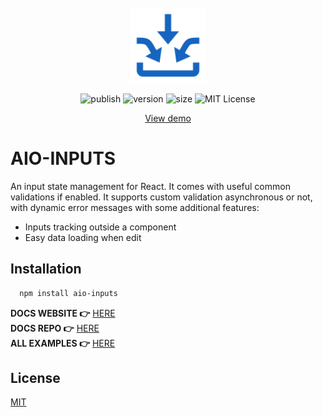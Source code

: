 <br />
<div align="center">
<a href="https://github.com/klm-lab/store/#readme" target="_blank">
     <img src="assets/icon.svg" alt="icon" width="120" height="120">

</a>

![publish][action-shield]
![version][version-shield]
![size][size-shield]
![MIT License][license-shield]

<div>
<a align="center" href="https://codesandbox.io/s/inputs-demo-28ztx4" target="_blank">View demo</a>
</div>
</div>

# AIO-INPUTS

An input state management for React. It comes with useful common validations if enabled. It supports custom validation asynchronous or not, with dynamic error messages with some additional features:
* Inputs tracking outside a component
* Easy data loading when edit<br/>

## Installation

```sh
  npm install aio-inputs
  ```
**DOCS WEBSITE 👉** [HERE][docs-site]<br/>
**DOCS REPO 👉** [HERE][docs-repo]<br/>
**ALL EXAMPLES 👉** [HERE][example-links]

## License

[MIT][license-url]


[size-shield]: https://img.shields.io/bundlephobia/minzip/aio-inputs/3.1.3?style=for-the-badge

[license-shield]: https://img.shields.io/github/license/klm-lab/inputs?style=for-the-badge

[action-shield]: https://img.shields.io/github/actions/workflow/status/klm-lab/inputs/publish.yml?style=for-the-badge
[version-shield]: https://img.shields.io/npm/v/aio-inputs?style=for-the-badge
[example-links]: https://aio-inputs.netlify.app/examples/text
[docs-repo]: https://github.com/klm-lab/aio-inputs-docs#readme
[docs-site]: https://aio-inputs.netlify.app
[edit-link]: https://github.com/klm-lab/inputs/blob/dev/examples/edit.tsx


[license-url]: https://choosealicense.com/licenses/mit/
